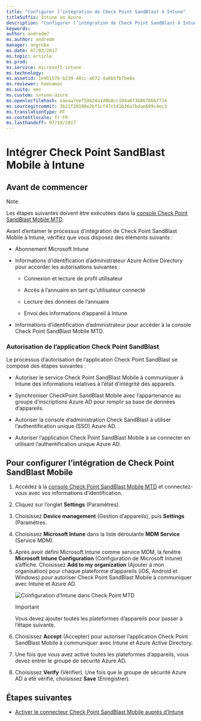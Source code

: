 ```yaml
---
title: "Configurer l’intégration de Check Point SandBlast à Intune"
titleSuffix: Intune on Azure
description: "Configurer l’intégration de Check Point SandBlast à Intune"
keywords: 
author: andredm7
ms.author: andredm
manager: angrobe
ms.date: 07/03/2017
ms.topic: article
ms.prod: 
ms.service: microsoft-intune
ms.technology: 
ms.assetid: 1e9b1576-b239-48cc-a672-da6b5fb7be0a
ms.reviewer: heenamac
ms.suite: ems
ms.custom: intune-azure
ms.openlocfilehash: eaeaa7eef50b24a1d0b8cc104a673b8676bb7734
ms.sourcegitcommit: 3b21f20108e2bf1cf47c141b36a7bdae609c4ec3
ms.translationtype: HT
ms.contentlocale: fr-FR
ms.lasthandoff: 07/10/2017
---
```

# <a name="integrate-check-point-sandblast-mobile-with-intune"></a>Intégrer Check Point SandBlast Mobile à Intune

## <a name="before-you-begin"></a>Avant de commencer

> [!NOTE] 
> Les étapes suivantes doivent être exécutées dans la [console Check Point SandBlast Mobile MTD](https://intune-4.eu1.locsec.net/).

Avant d’entamer le processus d’intégration de Check Point SandBlast Mobile à Intune, vérifiez que vous disposez des éléments suivants :

-   Abonnement Microsoft Intune

-   Informations d’identification d’administrateur Azure Active Directory pour accorder les autorisations suivantes :

    -   Connexion et lecture de profil utilisateur

    -   Accès à l’annuaire en tant qu’utilisateur connecté

    -   Lecture des données de l’annuaire

    -   Envoi des informations d’appareil à Intune

-   Informations d’identification d’administrateur pour accéder à la console Check Point SandBlast Mobile MTD.

### <a name="check-point-sandblast-app-authorization"></a>Autorisation de l’application Check Point SandBlast

Le processus d’autorisation de l’application Check Point SandBlast se compose des étapes suivantes :

-   Autoriser le service Check Point SandBlast Mobile à communiquer à Intune des informations relatives à l’état d’intégrité des appareils.

-   Synchroniser CheckPoint SandBlast Mobile avec l’appartenance au groupe d’inscriptions Azure AD pour remplir sa base de données d’appareils.

-   Autoriser la console d’administration Check SandBlast à utiliser l’authentification unique (SSO) Azure AD.

-   Autoriser l’application Check Point SandBlast Mobile à se connecter en utilisant l’authentification unique Azure AD.

## <a name="to-set-up-check-point-sandblast-mobile-integration"></a>Pour configurer l’intégration de Check Point SandBlast Mobile

1.  Accédez à la [console Check Point SandBlast Mobile MTD](https://intune-4.eu1.locsec.net/) et connectez-vous avec vos informations d’identification.

2.  Cliquez sur l’onglet **Settings** (Paramètres).

3.  Choisissez **Device management** (Gestion d’appareils), puis **Settings** (Paramètres.

4.  Choisissez **Microsoft Intune** dans la liste déroulante **MDM Service** (Service MDM).

5.  Après avoir défini Microsoft Intune comme service MDM, la fenêtre **Microsoft Intune Configuration** (Configuration de Microsoft Intune) s’affiche. Choisissez **Add to my organization** (Ajouter à mon organisation) pour chaque plateforme d’appareils (iOS, Android et Windows) pour autoriser Check Point SandBlast Mobile à communiquer avec Intune et Azure AD.

    ![Configuration d’Intune dans Check Point MTD](./media/checkpoint-MTD-1.PNG)

    > [!IMPORTANT]
    > Vous devez ajouter toutes les plateformes d’appareils pour passer à l’étape suivante.

6.  Choisissez **Accept** (Accepter) pour autoriser l’application Check Point SandBlast Mobile à communiquer avec Intune et Azure Active Directory.

7.  Une fois que vous avez activé toutes les plateformes d’appareils, vous devez entrer le groupe de sécurité Azure AD.

8.  Choisissez **Verify** (Vérifier). Une fois que le groupe de sécurité Azure AD a été vérifié, choisissez **Save** (Enregistrer).

## <a name="next-steps"></a>Étapes suivantes

- [Activer le connecteur Check Point SandBlast Mobile auprès d’Intune](mtd-connector-enable.md)